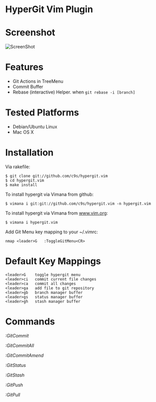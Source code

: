 
HyperGit Vim Plugin
===================

Screenshot
===========

![ScreenShot](http://github.com/c9s/hypergit.vim/raw/master/screenshot.png)

Features
========

* Git Actions in TreeMenu 
* Commit Buffer
* Rebase (interactive) Helper. when `git rebase -i [branch]`

Tested Platforms
================

* Debian/Ubuntu Linux
* Mac OS X

Installation
============
Via rakefile:

    $ git clone git://github.com/c9s/hypergit.vim
    $ cd hypergit.vim
    $ make install

To install hypergit via Vimana from github:

    $ vimana i git:git://github.com/c9s/hypergit.vim -n hypergit.vim

To install hypergit via Vimana from www.vim.org:

    $ vimana i hypergit.vim

Add Git Menu key mapping to your ~/.vimrc:

    nmap <leader>G   :ToggleGitMenu<CR>

Default Key Mappings
============

    <leader>G    toggle hypergit menu
    <leader>ci   commit current file changes
    <leader>ca   commit all changes
    <leader>ga   add file to git repository
    <leader>gb   branch manager buffer
    <leader>gs   status manager buffer
    <leader>gh   stash manager buffer

Commands
========

*:GitCommit*

*:GitCommitAll*

*:GitCommitAmend*

*:GitStatus*

*:GitStash*

*:GitPush*

*:GitPull*

